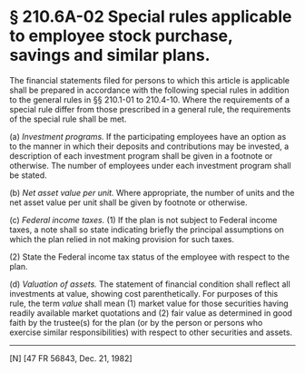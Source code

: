 # § 210.6A-02   Special rules applicable to employee stock purchase, savings and similar plans.

The financial statements filed for persons to which this article is applicable shall be prepared in accordance with the following special rules in addition to the general rules in §§ 210.1-01 to 210.4-10. Where the requirements of a special rule differ from those prescribed in a general rule, the requirements of the special rule shall be met.


(a) *Investment programs.* If the participating employees have an option as to the manner in which their deposits and contributions may be invested, a description of each investment program shall be given in a footnote or otherwise. The number of employees under each investment program shall be stated.


(b) *Net asset value per unit.* Where appropriate, the number of units and the net asset value per unit shall be given by footnote or otherwise.


(c) *Federal income taxes.* (1) If the plan is not subject to Federal income taxes, a note shall so state indicating briefly the principal assumptions on which the plan relied in not making provision for such taxes.


(2) State the Federal income tax status of the employee with respect to the plan.


(d) *Valuation of assets.* The statement of financial condition shall reflect all investments at value, showing cost parenthetically. For purposes of this rule, the term *value* shall mean (1) market value for those securities having readily available market quotations and (2) fair value as determined in good faith by the trustee(s) for the plan (or by the person or persons who exercise similar responsibilities) with respect to other securities and assets.



---

[N] [47 FR 56843, Dec. 21, 1982]




